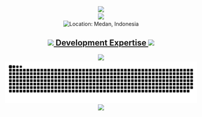 <!-- Animated Header Banner -->
<div align="center">
  <a href="https://github.com/ndrzy30">
    <img src="https://capsule-render.vercel.app/api?type=waving&color=gradient&customColorList=12,23,27,35&height=180&section=header&text=Andre'Z%20Web%20Space&fontSize=55&fontAlignY=35&animation=twinkling&desc=Laravel%20Developer%20|%20Algorithm%20Implementation%20|%20Web%20Solutions&descSize=20&descAlignY=55"/>
  </a>

  <!-- About Me Section -->
<div align="center">
  <a href="https://github.com/ndrzy30">
    <img src="https://raw.githubusercontent.com/Tarikul-Islam-Anik/Animated-Fluent-Emojis/master/Emojis/People/Technologist.png" width="150" />
  </a>
</div>

<!-- Profile Views & Location with Animated Icons -->
<div align="center">
    <img src="https://img.shields.io/badge/🌏_Medan,_Indonesia-6A9BF7?style=for-the-badge" alt="Location: Medan, Indonesia" />
</div>

<!-- Tech Stack Section -->
<h2 align="center">
  <a href="https://github.com/ndrzy30">
    <img src="https://media.giphy.com/media/QssGEmpkyEOhBCb7e1/giphy.gif" width="30">
    Development Expertise
    <img src="https://media.giphy.com/media/UVG0BN8TOMKkPOJS6e/giphy.gif" width="30">
  </a>
</h2>
<div align="center">
  
  <!-- All Skills in Single Line -->

<a href="https://github.com/ndrzy30">
    <img src="https://skillicons.dev/icons?i=python,cpp,laravel,php,mysql,html,css,js,git,vscode,postman,react,nodejs,typescript,mongodb,bootstrap,tailwind,jquery,angular,vue,webpack,babel,sass,docker,nginx,redis,aws,heroku,netlify,vercel&theme=dark" />
</a>


<!-- Matrix Code Animation -->
<div align="center">
  <a href="https://github.com/ndrzy30">
    <picture>
      <source media="(prefers-color-scheme: dark)" srcset="https://raw.githubusercontent.com/platane/snk/output/github-contribution-grid-snake-dark.svg" />
      <source media="(prefers-color-scheme: light)" srcset="https://raw.githubusercontent.com/platane/snk/output/github-contribution-grid-snake.svg" />
      <img alt="github-snake" src="https://raw.githubusercontent.com/platane/snk/output/github-contribution-grid-snake.svg" />
    </picture>
  </a>
</div>


<!-- footer -->
  <a href="https://www.instagram.com/_ndrzyy99" target="_blank">
    <img src="https://img.shields.io/badge/Instagram-%23E4405F.svg?style=for-the-badge&logo=Instagram&logoColor=white" />
  </a>


